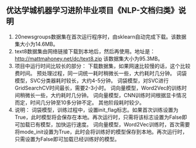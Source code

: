## 优达学城机器学习进阶毕业项目《NLP-文档归类》说明
1. 20newsgroups数据集在首次运行程序时，由sklearn自动完成下载。该数据集大小为14.6MB。
2. text8数据集由网络链接下载到本地后，然后再使用。地址是：http://mattmahoney.net/dc/text8.zip
该数据集大小为95.3MB。
3. 项目中运行时间比较长的部分：
下载数据集，如果网速比较慢的话，这个比较费时间。
预处理过程，同一词统一耗时稍微长一些，大约耗时几分钟。
词袋模型，SVC分类器耗时较长，大约4-5分钟。
词袋模型，对SVC进行GridSearchCV时间最长，需要2-3小时。
词向量模型，Word2Vec的训练时间稍微长一些，大约耗时几分钟。
词向量模型，CNN训练时间根据显卡情况而定，时间几分钟至10多分钟不定。
其他阶段耗时较少。
4. 说明：
词袋模型，训练过程中，设置init_flag标志。如果首次训练设置为True，此时模型将会保存在本地。再次运行时，只需将该标志设置为False即可加载已有模型，加快运行速度。
词向量模型，Word2Vec训练时，首次需要将mode_init设置为True，此时会将训练好的模型保存到本地。再次运行时，只需设置为False即可加载已经训练好的模型。




